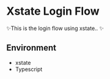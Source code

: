 # Xstate Login Flow

✨This is the login flow using xstate.. ✨

## Environment

- xstate
- Typescript
